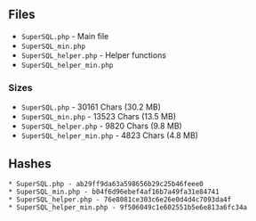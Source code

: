 ## Files

* `SuperSQL.php` - Main file
* `SuperSQL_min.php`
* `SuperSQL_helper.php` - Helper functions
* `SuperSQL_helper_min.php`

### Sizes

* `SuperSQL.php` - 30161 Chars (30.2 MB)
* `SuperSQL_min.php` - 13523 Chars (13.5 MB)
* `SuperSQL_helper.php` - 9820 Chars (9.8 MB)
* `SuperSQL_helper_min.php` - 4823 Chars (4.8 MB)

## Hashes

```
* SuperSQL.php - ab29ff9da63a598656b29c25b46feee0
* SuperSQL_min.php - b04f6d96ebef4af16b7a49fa31e84741
* SuperSQL_helper.php - 76e8081ce303c6e26e0d4d4c7093da4f
* SuperSQL_helper_min.php - 9f506049c1e602551b5e6e813a6fc34a
```
